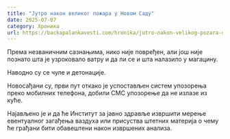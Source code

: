 ```yaml
---
title: "Јутро након великог пожара у Новом Саду"
date: 2025-07-07
category: Хроника
url: https://backapalankavesti.com/hronika/jutro-nakon-velikog-pozara-u-novom-sadu/
---
```


Према незваничним сазнањима, нико није повређен, али још није познато шта је узроковало ватру и да ли се и шта налазило у магацину.

Наводно су се чуле и детонације.

Новосађани су, први пут откако је успостављен систем упозорења преко мобилних телефона, добили СМС упозорење да не излазе из куће.

Најављено је и да ће Институт за јавно здравље извршити мерење евентуалног загађења ваздуха или присуства штетних материја о чему ће грађани бити обавештени након извршених анализа.

